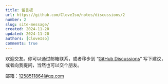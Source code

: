 ```yaml
---
title: 留言板
url: https://github.com/CloveIso/notes/discussions/2
number: 2
slug: site-message/
created: 2024-11-20
updated: 2024-11-20
authors: [CloveIso]
comments: true
---
```


欢迎交友。你可以通过邮箱联系，或者移步到 “[GitHub Discussions](https://github.com/Cloveiso/notes/discussions/2)” 写下建议，或者向我提问，当然也可以交个朋友。

邮箱：[1258511864@qq.com](mailto:1258511864@qq.com)